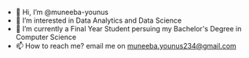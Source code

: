 - 👋 Hi, I’m @muneeba-younus
- 👀 I’m interested in Data Analytics and Data Science 
- 🌱 I’m currently a Final Year Student persuing my Bachelor's Degree in Computer Science
- 📫 How to reach me? email me on muneeba.younus234@gmail.com

<!---
muneeba-younus/muneeba-younus is a ✨ special ✨ repository because its `README.md` (this file) appears on your GitHub profile.
You can click the Preview link to take a look at your changes.
--->
